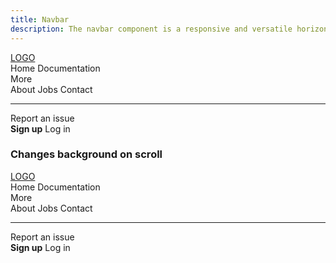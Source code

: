 ```yaml
---
title: Navbar
description: The navbar component is a responsive and versatile horizontal navigation bar
---
```


<div style='height: 100vh'>
  <nav class="navbar" data-controller="navbar">
    <div class="navbar-brand">
      <a class="navbar-item" href="/">
        LOGO
      </a>
      <a role="button" class="navbar-burger" data-navbar-target="burger" data-action="navbar#toggleMenu">
        <span aria-hidden="true"></span>
        <span aria-hidden="true"></span>
        <span aria-hidden="true"></span>
      </a>
    </div>
    <div class="navbar-menu" data-navbar-target="menu">
      <div class="navbar-start">
        <a class="navbar-item">
          Home
        </a>
        <a class="navbar-item">
          Documentation
        </a>
        <div class="navbar-item has-dropdown is-hoverable">
          <a class="navbar-link">
            More
          </a>
          <div class="navbar-dropdown">
            <a class="navbar-item">
              About
            </a>
            <a class="navbar-item">
              Jobs
            </a>
            <a class="navbar-item">
              Contact
            </a>
            <hr class="navbar-divider">
            <a class="navbar-item">
              Report an issue
            </a>
          </div>
        </div>
      </div>
      <div class="navbar-end">
        <div class="navbar-item">
          <div class="buttons">
            <a class="button is-primary">
              <strong>Sign up</strong>
            </a>
            <a class="button is-light">
              Log in
            </a>
          </div>
        </div>
      </div>
    </div>
  </nav>

### Changes background on scroll
  <nav class="navbar" data-controller="navbar" data-navbar-allow-transparency-value="true" data-navbar-throttle-interval-value="100">
    <div class="navbar-brand">
      <a class="navbar-item" href="/">
        LOGO
      </a>
      <a role="button" class="navbar-burger" data-navbar-target="burger" data-action="navbar#toggleMenu">
        <span aria-hidden="true"></span>
        <span aria-hidden="true"></span>
        <span aria-hidden="true"></span>
      </a>
    </div>
    <div class="navbar-menu" data-navbar-target="menu">
      <div class="navbar-start">
        <a class="navbar-item">
          Home
        </a>
        <a class="navbar-item">
          Documentation
        </a>
        <div class="navbar-item has-dropdown is-hoverable">
          <a class="navbar-link">
            More
          </a>
          <div class="navbar-dropdown">
            <a class="navbar-item">
              About
            </a>
            <a class="navbar-item">
              Jobs
            </a>
            <a class="navbar-item">
              Contact
            </a>
            <hr class="navbar-divider">
            <a class="navbar-item">
              Report an issue
            </a>
          </div>
        </div>
      </div>
      <div class="navbar-end">
        <div class="navbar-item">
          <div class="buttons">
            <a class="button is-primary">
              <strong>Sign up</strong>
            </a>
            <a class="button is-light">
              Log in
            </a>
          </div>
        </div>
      </div>
    </div>
  </nav>
</div>
